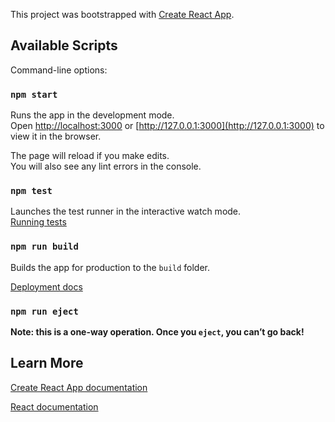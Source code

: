 This project was bootstrapped with [Create React App](https://github.com/facebook/create-react-app).

## Available Scripts

Command-line options:

### `npm start`

Runs the app in the development mode.  
Open [http://localhost:3000](http://localhost:3000) or [http://127.0.0.1:3000](http://127.0.0.1:3000) to view it in the browser.

The page will reload if you make edits.  
You will also see any lint errors in the console.

### `npm test`

Launches the test runner in the interactive watch mode.  
[Running tests](https://facebook.github.io/create-react-app/docs/running-tests)

### `npm run build`

Builds the app for production to the `build` folder.  

[Deployment docs](https://facebook.github.io/create-react-app/docs/deployment)

### `npm run eject`

**Note: this is a one-way operation. Once you `eject`, you can’t go back!**

## Learn More

[Create React App documentation](https://facebook.github.io/create-react-app/docs/getting-started)  

[React documentation](https://reactjs.org/)  
